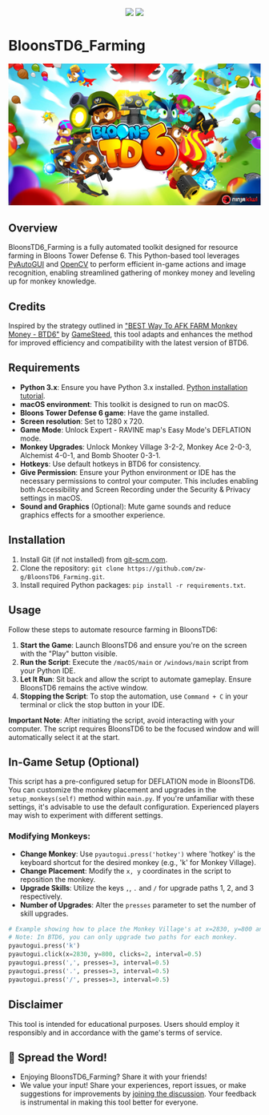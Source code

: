 <p align="center">
<img src="https://img.shields.io/badge/Clones-68-brightgreen" />
<img src="https://img.shields.io/badge/Views-392-blue" />
</p>

# BloonsTD6_Farming

<p align="center">
  <img src="./picture/BTD6_main.jpeg" alt="Bloons Tower Defense 6">
</p>

## Overview
BloonsTD6_Farming is a fully automated toolkit designed for resource farming in Bloons Tower Defense 6. This Python-based tool leverages [PyAutoGUI](https://pyautogui.readthedocs.io/en/latest/) and [OpenCV](https://opencv.org/) to perform efficient in-game actions and image recognition, enabling streamlined gathering of monkey money and leveling up for monkey knowledge.

## Credits
Inspired by the strategy outlined in ["BEST Way To AFK FARM Monkey Money - BTD6"](https://youtu.be/YCRu2kkXXq4?si=lT5dz2blJZITnFE2) by [GameSteed](https://www.youtube.com/@GameSteed), this tool adapts and enhances the method for improved efficiency and compatibility with the latest version of BTD6.

## Requirements
- **Python 3.x**: Ensure you have Python 3.x installed. [Python installation tutorial](https://www.python.org/downloads/).
- **macOS environment**: This toolkit is designed to run on macOS.
- **Bloons Tower Defense 6 game**: Have the game installed.
- **Screen resolution**: Set to 1280 x 720.
- **Game Mode**: Unlock Expert - RAVINE map's Easy Mode's DEFLATION mode.
- **Monkey Upgrades**: Unlock Monkey Village 3-2-2, Monkey Ace 2-0-3, Alchemist 4-0-1, and Bomb Shooter 0-3-1.
- **Hotkeys**: Use default hotkeys in BTD6 for consistency.
- **Give Permission**: Ensure your Python environment or IDE has the necessary permissions to control your computer. This includes enabling both Accessibility and Screen Recording under the Security & Privacy settings in macOS.
- **Sound and Graphics** (Optional): Mute game sounds and reduce graphics effects for a smoother experience.

## Installation
1. Install Git (if not installed) from [git-scm.com](https://git-scm.com/downloads).
2. Clone the repository: `git clone https://github.com/zw-g/BloonsTD6_Farming.git`.
3. Install required Python packages: `pip install -r requirements.txt`.

## Usage
Follow these steps to automate resource farming in BloonsTD6:

1. **Start the Game**: Launch BloonsTD6 and ensure you're on the screen with the "Play" button visible.
2. **Run the Script**: Execute the `/macOS/main` or `/windows/main` script from your Python IDE.
3. **Let It Run**: Sit back and allow the script to automate gameplay. Ensure BloonsTD6 remains the active window.
4. **Stopping the Script**: To stop the automation, use `Command + C` in your terminal or click the stop button in your IDE.

**Important Note**: After initiating the script, avoid interacting with your computer. The script requires BloonsTD6 to be the focused window and will automatically select it at the start.

## In-Game Setup (Optional)
This script has a pre-configured setup for DEFLATION mode in BloonsTD6. You can customize the monkey placement and upgrades in the `setup_monkeys(self)` method within `main.py`. If you're unfamiliar with these settings, it's advisable to use the default configuration. Experienced players may wish to experiment with different settings.

### Modifying Monkeys:
- **Change Monkey**: Use `pyautogui.press('hotkey')` where 'hotkey' is the keyboard shortcut for the desired monkey (e.g., 'k' for Monkey Village).
- **Change Placement**: Modify the `x, y` coordinates in the script to reposition the monkey.
- **Upgrade Skills**: Utilize the keys `,`, `.` and `/` for upgrade paths 1, 2, and 3 respectively.
- **Number of Upgrades**: Alter the `presses` parameter to set the number of skill upgrades.

```python
# Example showing how to place the Monkey Village's at x=2830, y=800 and upgrade paths
# Note: In BTD6, you can only upgrade two paths for each monkey.
pyautogui.press('k')
pyautogui.click(x=2830, y=800, clicks=2, interval=0.5)
pyautogui.press(',', presses=3, interval=0.5)
pyautogui.press('.', presses=3, interval=0.5)
pyautogui.press('/', presses=3, interval=0.5)
```

## Disclaimer
This tool is intended for educational purposes. Users should employ it responsibly and in accordance with the game's terms of service.

## 🌟 Spread the Word!
- Enjoying BloonsTD6_Farming? Share it with your friends!
- We value your input! Share your experiences, report issues, or make suggestions for improvements by [joining the discussion](https://github.com/zw-g/BloonsTD6_Farming/discussions). Your feedback is instrumental in making this tool better for everyone.
